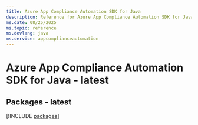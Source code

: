 ```yaml
---
title: Azure App Compliance Automation SDK for Java
description: Reference for Azure App Compliance Automation SDK for Java
ms.date: 08/25/2025
ms.topic: reference
ms.devlang: java
ms.service: appcomplianceautomation
---
```

# Azure App Compliance Automation SDK for Java - latest
## Packages - latest
[!INCLUDE [packages](app-compliance-automation-index.md)]